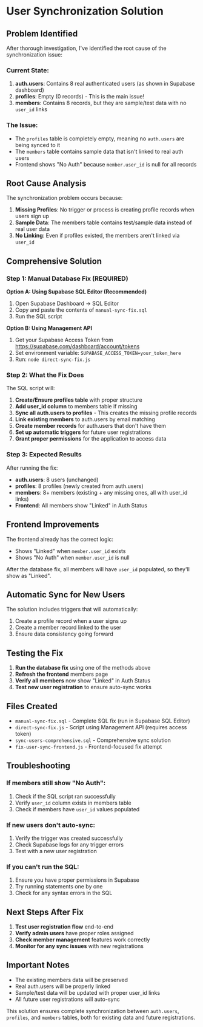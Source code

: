 # User Synchronization Solution

## Problem Identified

After thorough investigation, I've identified the root cause of the synchronization issue:

### Current State:
1. **auth.users**: Contains 8 real authenticated users (as shown in Supabase dashboard)
2. **profiles**: Empty (0 records) - This is the main issue!
3. **members**: Contains 8 records, but they are sample/test data with no `user_id` links

### The Issue:
- The `profiles` table is completely empty, meaning no `auth.users` are being synced to it
- The `members` table contains sample data that isn't linked to real auth users
- Frontend shows "No Auth" because `member.user_id` is null for all records

## Root Cause Analysis

The synchronization problem occurs because:

1. **Missing Profiles**: No trigger or process is creating profile records when users sign up
2. **Sample Data**: The members table contains test/sample data instead of real user data
3. **No Linking**: Even if profiles existed, the members aren't linked via `user_id`

## Comprehensive Solution

### Step 1: Manual Database Fix (REQUIRED)

**Option A: Using Supabase SQL Editor (Recommended)**
1. Open Supabase Dashboard → SQL Editor
2. Copy and paste the contents of `manual-sync-fix.sql`
3. Run the SQL script

**Option B: Using Management API**
1. Get your Supabase Access Token from https://supabase.com/dashboard/account/tokens
2. Set environment variable: `SUPABASE_ACCESS_TOKEN=your_token_here`
3. Run: `node direct-sync-fix.js`

### Step 2: What the Fix Does

The SQL script will:

1. **Create/Ensure profiles table** with proper structure
2. **Add user_id column** to members table if missing
3. **Sync all auth.users to profiles** - This creates the missing profile records
4. **Link existing members** to auth.users by email matching
5. **Create member records** for auth.users that don't have them
6. **Set up automatic triggers** for future user registrations
7. **Grant proper permissions** for the application to access data

### Step 3: Expected Results

After running the fix:

- **auth.users**: 8 users (unchanged)
- **profiles**: 8 profiles (newly created from auth.users)
- **members**: 8+ members (existing + any missing ones, all with user_id links)
- **Frontend**: All members show "Linked" in Auth Status

## Frontend Improvements

The frontend already has the correct logic:
- Shows "Linked" when `member.user_id` exists
- Shows "No Auth" when `member.user_id` is null

After the database fix, all members will have `user_id` populated, so they'll show as "Linked".

## Automatic Sync for New Users

The solution includes triggers that will automatically:
1. Create a profile record when a user signs up
2. Create a member record linked to the user
3. Ensure data consistency going forward

## Testing the Fix

1. **Run the database fix** using one of the methods above
2. **Refresh the frontend** members page
3. **Verify all members** now show "Linked" in Auth Status
4. **Test new user registration** to ensure auto-sync works

## Files Created

- `manual-sync-fix.sql` - Complete SQL fix (run in Supabase SQL Editor)
- `direct-sync-fix.js` - Script using Management API (requires access token)
- `sync-users-comprehensive.sql` - Comprehensive sync solution
- `fix-user-sync-frontend.js` - Frontend-focused fix attempt

## Troubleshooting

### If members still show "No Auth":
1. Check if the SQL script ran successfully
2. Verify `user_id` column exists in members table
3. Check if members have `user_id` values populated

### If new users don't auto-sync:
1. Verify the trigger was created successfully
2. Check Supabase logs for any trigger errors
3. Test with a new user registration

### If you can't run the SQL:
1. Ensure you have proper permissions in Supabase
2. Try running statements one by one
3. Check for any syntax errors in the SQL

## Next Steps After Fix

1. **Test user registration flow** end-to-end
2. **Verify admin users** have proper roles assigned
3. **Check member management** features work correctly
4. **Monitor for any sync issues** with new registrations

## Important Notes

- The existing members data will be preserved
- Real auth.users will be properly linked
- Sample/test data will be updated with proper user_id links
- All future user registrations will auto-sync

This solution ensures complete synchronization between `auth.users`, `profiles`, and `members` tables, both for existing data and future registrations.
